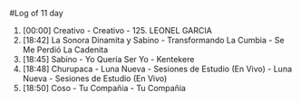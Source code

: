 #Log of 11 day

1. [00:00] Creativo - Creativo - 125. LEONEL GARCIA
1. [18:42] La Sonora Dinamita y Sabino - Transformando La Cumbia - Se Me Perdió La Cadenita
1. [18:45] Sabino - Yo Quería Ser Yo - Kentekere
1. [18:48] Churupaca - Luna Nueva - Sesiones de Estudio (En Vivo) - Luna Nueva - Sesiones de Estudio (En Vivo)
1. [18:50] Coso - Tu Compañia - Tu Compañia

